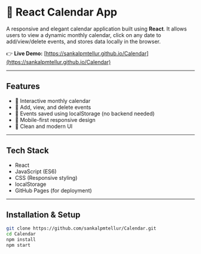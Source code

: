 # 📅 React Calendar App

A responsive and elegant calendar application built using **React**. It allows users to view a dynamic monthly calendar, click on any date to add/view/delete events, and stores data locally in the browser.

👉 **Live Demo:** [https://sankalpmtellur.github.io/Calendar](https://sankalpmtellur.github.io/Calendar)

---

## Features

- 📆 Interactive monthly calendar
- 📝 Add, view, and delete events
- 💾 Events saved using localStorage (no backend needed)
- 📱 Mobile-first responsive design
- 🎨 Clean and modern UI

---

## Tech Stack

- React
- JavaScript (ES6)
- CSS (Responsive styling)
- localStorage
- GitHub Pages (for deployment)

---

## Installation & Setup

```bash
git clone https://github.com/sankalpmtellur/Calendar.git
cd Calendar
npm install
npm start